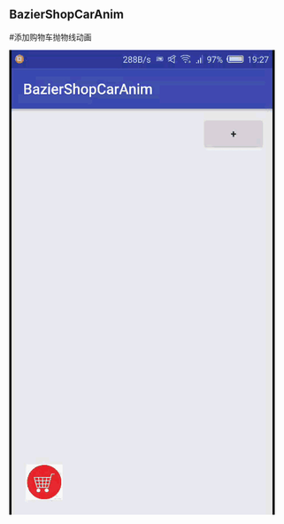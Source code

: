## BazierShopCarAnim
#添加购物车抛物线动画


![ShopCarAnim](https://github.com/hiliving/BazierShopCarAnim/blob/master/shop.gif)
